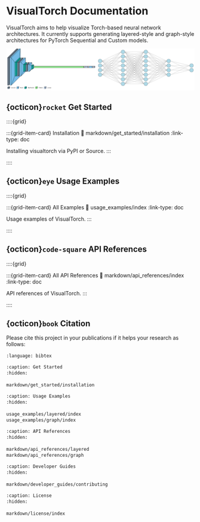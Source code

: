 # VisualTorch Documentation

VisualTorch aims to help visualize Torch-based neural network architectures. It currently supports generating layered-style and graph-style architectures for PyTorch Sequential and Custom models.

![VisualTorch](_static/images/banners/visualizations-preview.png)

## {octicon}`rocket` Get Started

::::{grid}

:::{grid-item-card} Installation
:link: markdown/get_started/installation
:link-type: doc

Installing visualtorch via PyPI or Source.
:::

::::

## {octicon}`eye` Usage Examples

::::{grid}

:::{grid-item-card} All Examples
:link: usage_examples/index
:link-type: doc

Usage examples of VisualTorch.
:::

::::

## {octicon}`code-square` API References

::::{grid}

:::{grid-item-card} All API References
:link: markdown/api_references/index
:link-type: doc

API references of VisualTorch.
:::

::::

## {octicon}`book` Citation

Please cite this project in your publications if it helps your research as follows:

```{literalinclude} snippets/citation/bib.txt
:language: bibtex
```

```{toctree}
:caption: Get Started
:hidden:

markdown/get_started/installation
```

```{toctree}
:caption: Usage Examples
:hidden:

usage_examples/layered/index
usage_examples/graph/index
```

```{toctree}
:caption: API References
:hidden:

markdown/api_references/layered
markdown/api_references/graph
```

```{toctree}
:caption: Developer Guides
:hidden:

markdown/developer_guides/contributing
```

```{toctree}
:caption: License
:hidden:

markdown/license/index
```
